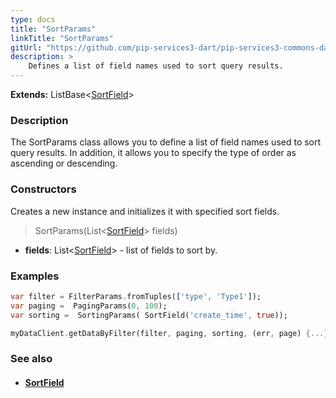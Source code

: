 ```yaml
---
type: docs
title: "SortParams"
linkTitle: "SortParams"
gitUrl: "https://github.com/pip-services3-dart/pip-services3-commons-dart"
description: > 
    Defines a list of field names used to sort query results.
---
```


**Extends:** ListBase<[SortField](../sort_field)>

### Description

The SortParams class allows you to define a list of field names used to sort query results. In addition, it allows you to specify the type of order as ascending or descending.

### Constructors
Creates a new instance and initializes it with specified sort fields.

> SortParams(List<[SortField](../sort_field)> fields)

- **fields**: List<[SortField](../sort_field)> - list of fields to sort by.


### Examples
```dart
var filter = FilterParams.fromTuples(['type', 'Type1']);
var paging =  PagingParams(0, 100);
var sorting =  SortingParams( SortField('create_time', true));

myDataClient.getDataByFilter(filter, paging, sorting, (err, page) {...});

```

### See also
- #### [SortField](../sort_field)
